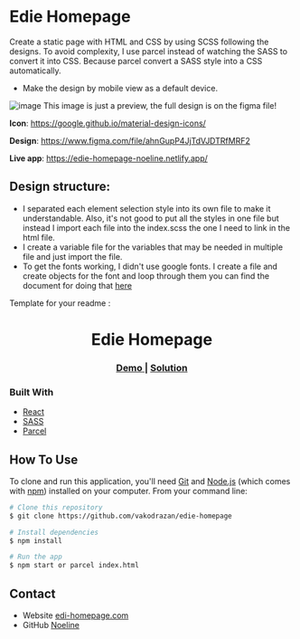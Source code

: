 # Edie Homepage

Create a static page with HTML and CSS by using SCSS following the designs. To avoid complexity, I use parcel instead of watching the SASS to convert it into CSS. Because parcel convert a SASS style into a CSS automatically.

- Make the design by mobile view as a default device.

![image](./assets/edie.png)
This image is just a preview, the full design is on the figma file!


**Icon**: https://google.github.io/material-design-icons/

**Design**: https://www.figma.com/file/ahnGupP4JjTdVJDTRfMRF2

**Live app**: https://edie-homepage-noeline.netlify.app/

## Design structure:

 - I separated each element selection style into its own file to make it understandable. Also, it's not good to put all the styles in one file but instead I import each file into the index.scss the one I need to link in the html file.
 - I create a variable file for the variables that may be needed in multiple file and just import the file.
 - To get the fonts working, I didn't use google fonts. I create a file and create objects for the font and loop through them you can find the document for doing that [here](https://sass-lang.com/documentation/at-rules/control/each)


Template for your readme :

<!-- Please update value in the {}  -->

<h1 align="center">Edie Homepage</h1>

<div align="center">
  <h3>
    <a href="https://edie-homepage-noeline.netlify.app/">
      Demo
    </a>
    <span> | </span>
    <a href="https://github.com/vakodrazan/edie-homepage">
      Solution
    </a>
  </h3>
</div>

### Built With

<!-- This section should list any major frameworks that you built your project using. Here are a few examples.-->

-   [React](https://reactjs.org/)
-   [SASS](https://sass-lang.com)
-   [Parcel](https://parceljs.org)


## How To Use

<!-- Example: -->

To clone and run this application, you'll need [Git](https://git-scm.com) and [Node.js](https://nodejs.org/en/download/) (which comes with [npm](http://npmjs.com)) installed on your computer. From your command line:

```bash
# Clone this repository
$ git clone https://github.com/vakodrazan/edie-homepage

# Install dependencies
$ npm install

# Run the app
$ npm start or parcel index.html
```

## Contact

-   Website [edi-homepage.com](https://edie-homepage-noeline.netlify.app/)
-   GitHub [Noeline](https://github.com/vakodrazan/edie-homepage)
